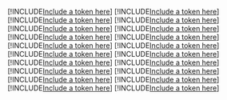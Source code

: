[!INCLUDE[Include a token here](refs1535416788739/r1.md)]
[!INCLUDE[Include a token here](refs1535416788739/r2.md)]
[!INCLUDE[Include a token here](refs1535416788739/r3.md)]
[!INCLUDE[Include a token here](refs1535416788739/r4.md)]
[!INCLUDE[Include a token here](refs1535416788739/r5.md)]
[!INCLUDE[Include a token here](refs1535416788739/r6.md)]
[!INCLUDE[Include a token here](refs1535416788739/r7.md)]
[!INCLUDE[Include a token here](refs1535416788739/r8.md)]
[!INCLUDE[Include a token here](refs1535416788739/r9.md)]
[!INCLUDE[Include a token here](refs1535416788739/r10.md)]
[!INCLUDE[Include a token here](refs1535416788739/r11.md)]
[!INCLUDE[Include a token here](refs1535416788739/r12.md)]
[!INCLUDE[Include a token here](refs1535416788739/r13.md)]
[!INCLUDE[Include a token here](refs1535416788739/r14.md)]
[!INCLUDE[Include a token here](refs1535416788739/r15.md)]
[!INCLUDE[Include a token here](refs1535416788739/r16.md)]
[!INCLUDE[Include a token here](refs1535416788739/r17.md)]
[!INCLUDE[Include a token here](refs1535416788739/r18.md)]
[!INCLUDE[Include a token here](refs1535416788739/r19.md)]
[!INCLUDE[Include a token here](refs1535416788739/r20.md)]